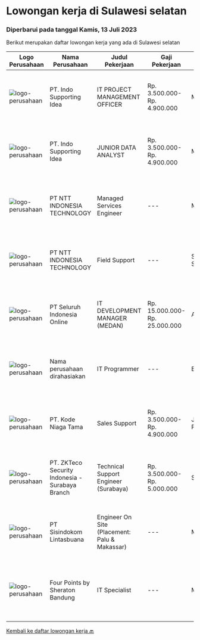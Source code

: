 
  # Lowongan kerja di Sulawesi selatan

  ### Diperbarui pada tanggal Kamis, 13 Juli 2023

  Berikut merupakan daftar lowongan kerja yang ada di Sulawesi selatan

  |Logo Perusahaan | Nama Perusahaan | Judul Pekerjaan | Gaji Pekerjaan | Lokasi | Deskripsi | Tanggal diunggah | Pranala |
  | -------------- | --------------- | --------------- | --------- | --------- | -------------- | ------- | ----------- |
  |![logo-perusahaan](https://image-service-cdn.seek.com.au/7e49911342ad93f67829530af8f4341c45249bc3/ee4dce1061f3f616224767ad58cb2fc751b8d2dc)|PT. Indo Supporting Idea|IT PROJECT MANAGEMENT OFFICER|Rp. 3.500.000-Rp. 4.900.000|Makassar|IT PROJECT MANAGEMENT OFFICER(7 months contract)RESPONSIBILITIES :·      Work with the business and gather requirements and...|Rabu, 12 Juli 2023|https://www.jobstreet.co.id/id/job/it-project-management-officer-4402569?token=0~4cdb9af5-60e6-44aa-b0c3-3ee12ca4a57b&sectionRank=1&jobId=jobstreet-id-job-4402569|
|![logo-perusahaan](https://image-service-cdn.seek.com.au/7e49911342ad93f67829530af8f4341c45249bc3/ee4dce1061f3f616224767ad58cb2fc751b8d2dc)|PT. Indo Supporting Idea|JUNIOR DATA ANALYST|Rp. 3.500.000-Rp. 4.900.000|Makassar|JUNIOR DATA ANALYST(7 months contract)RESPONSIBILITIES :·      Working directly with Data Analyst. Responsible acquiring the necessary data. Ensure...|Rabu, 12 Juli 2023|https://www.jobstreet.co.id/id/job/junior-data-analyst-4402595?token=0~4cdb9af5-60e6-44aa-b0c3-3ee12ca4a57b&sectionRank=2&jobId=jobstreet-id-job-4402595|
|![logo-perusahaan](https://image-service-cdn.seek.com.au/f525f049cf8ce97a388001196b7113e11512c773/ee4dce1061f3f616224767ad58cb2fc751b8d2dc)|PT NTT INDONESIA TECHNOLOGY|Managed Services Engineer|---|Makassar|Job Requirements: Bachelor's degree in computer science or software engineering Relevant certifications : CCNA/CCNP, VCP, Microsoft 365 | Certified:...|Rabu, 12 Juli 2023|https://www.jobstreet.co.id/id/job/managed-services-engineer-4402803?token=0~4cdb9af5-60e6-44aa-b0c3-3ee12ca4a57b&sectionRank=3&jobId=jobstreet-id-job-4402803|
|![logo-perusahaan](https://image-service-cdn.seek.com.au/f525f049cf8ce97a388001196b7113e11512c773/ee4dce1061f3f616224767ad58cb2fc751b8d2dc)|PT NTT INDONESIA TECHNOLOGY|Field Support|---|Sulawesi Selatan|Key Roles and Responsibilities: Performs IT functions such as design, analysis, evaluation, testing, debugging and implementation of applications...|Jumat, 07 Juli 2023|https://www.jobstreet.co.id/id/job/field-support-4396987?token=0~4cdb9af5-60e6-44aa-b0c3-3ee12ca4a57b&sectionRank=4&jobId=jobstreet-id-job-4396987|
|![logo-perusahaan](https://image-service-cdn.seek.com.au/c768f0670f8f8212da7de609b6af9d0b2e5134cc/ee4dce1061f3f616224767ad58cb2fc751b8d2dc)|PT Seluruh Indonesia Online|IT DEVELOPMENT MANAGER (MEDAN)|Rp. 15.000.000-Rp. 25.000.000|Aceh|Memiliki pengalaman leadership sebagai Manager sebelumnya.Back End Engineer1. Memiliki pengalaman dalam membangun RESTful APIs2. Menguasai bahasa...|Selasa, 04 Juli 2023|https://www.jobstreet.co.id/id/job/it-development-manager-medan-4392340?token=0~4cdb9af5-60e6-44aa-b0c3-3ee12ca4a57b&sectionRank=5&jobId=jobstreet-id-job-4392340|
|![logo-perusahaan](https://i.ibb.co/sqvTCh9/112815900-stock-vector-no-image-available-icon-flat-vector.webp)|Nama perusahaan dirahasiakan|IT Programmer|---|Bali|Pendidikan minimal S1 segala jurusan Minimal memiliki 2 tahun pengalaman kerja di bidang yang sama Memiliki pengetahuan mengenai PHP dan bahasa...|Jumat, 30 Juni 2023|https://www.jobstreet.co.id/id/job/it-programmer-4389554?token=0~4cdb9af5-60e6-44aa-b0c3-3ee12ca4a57b&sectionRank=6&jobId=jobstreet-id-job-4389554|
|![logo-perusahaan](https://image-service-cdn.seek.com.au/c0df4c0dd11c94f3da21711163aab35bd435b87a/ee4dce1061f3f616224767ad58cb2fc751b8d2dc)|PT. Kode Niaga Tama|Sales Support|Rp. 3.500.000-Rp. 4.900.000|Jakarta Pusat|Usia Maksimal 28 TahunS1 Teknik Komputer dan JaringanBerpengalaman dibidang teknis min. 2tahunMemiliki komunikasi yang baikCustomer OrientationProblem...|Senin, 26 Juni 2023|https://www.jobstreet.co.id/id/job/sales-support-4385655?token=0~4cdb9af5-60e6-44aa-b0c3-3ee12ca4a57b&sectionRank=7&jobId=jobstreet-id-job-4385655|
|![logo-perusahaan](https://image-service-cdn.seek.com.au/3e77cb0a5ec8322f9eb062b44b6cf0ddc3d5a325/ee4dce1061f3f616224767ad58cb2fc751b8d2dc)|PT. ZKTeco Security Indonesia - Surabaya Branch|Technical Support Engineer (Surabaya)|Rp. 3.500.000-Rp. 5.000.000|Semarang|we are hiring,Technical Support EngineerQualifications1. Bachelor Degree in information technology, Computer Science, or Electrical Engineering.2....|Kamis, 22 Juni 2023|https://www.jobstreet.co.id/id/job/technical-support-engineer-surabaya-4381907?token=0~4cdb9af5-60e6-44aa-b0c3-3ee12ca4a57b&sectionRank=8&jobId=jobstreet-id-job-4381907|
|![logo-perusahaan](https://image-service-cdn.seek.com.au/0c0f5a8eba28e76548451d3f79868e8a1ac80d4c/ee4dce1061f3f616224767ad58cb2fc751b8d2dc)|PT Sisindokom Lintasbuana|Engineer On Site (Placement: Palu & Makassar)|---|Makassar|Job Description: Onsite Telkom (Palu &amp; Makassar) Conduct regular preventive maintenance visits Monitoring the Infrastructure Network system –...|Selasa, 13 Juni 2023|https://www.jobstreet.co.id/id/job/engineer-on-site-placement%3A-palu-makassar-4370194?token=0~4cdb9af5-60e6-44aa-b0c3-3ee12ca4a57b&sectionRank=9&jobId=jobstreet-id-job-4370194|
|![logo-perusahaan](https://i.ibb.co/sqvTCh9/112815900-stock-vector-no-image-available-icon-flat-vector.webp)|Four Points by Sheraton Bandung|IT Specialist|---|Makassar|POSITION SUMMARYFollow all company policies and procedures; protect company assets. Address guests’ service needs. Exchange information with other...|Kamis, 06 Juli 2023|https://www.jobstreet.co.id/id/job/it-specialist-1036352357?token=0~4cdb9af5-60e6-44aa-b0c3-3ee12ca4a57b&sectionRank=10&jobId=jobstreet-id-job-1036352357|


  [Kembali ke daftar lowongan kerja 🔙](../README.md#daftar-lowongan-kerja)
  
